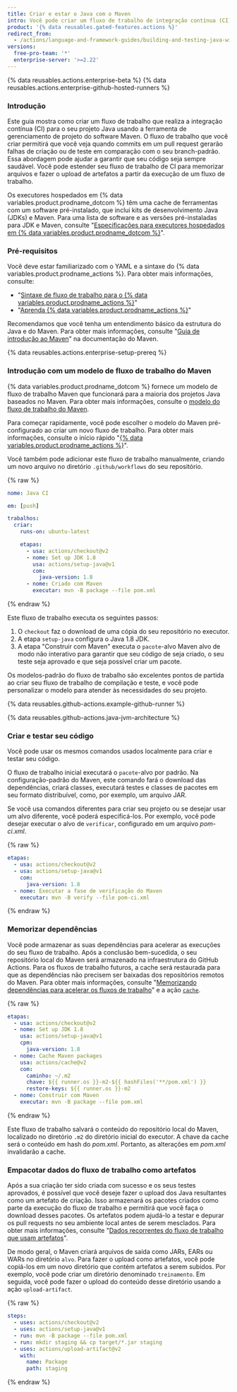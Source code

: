 ```yaml
---
title: Criar e estar o Java com o Maven
intro: Você pode criar um fluxo de trabalho de integração contínua (CI) no GitHub Actions para criar e testar o seu projeto Java com o Maven.
product: '{% data reusables.gated-features.actions %}'
redirect_from:
  - /actions/language-and-framework-guides/building-and-testing-java-with-maven
versions:
  free-pro-team: '*'
  enterprise-server: '>=2.22'
---
```


{% data reusables.actions.enterprise-beta %}
{% data reusables.actions.enterprise-github-hosted-runners %}

### Introdução

Este guia mostra como criar um fluxo de trabalho que realiza a integração contínua (CI) para o seu projeto Java usando a ferramenta de gerenciamento de projeto do software Maven. O fluxo de trabalho que você criar permitirá que você veja quando commits em um pull request gerarão falhas de criação ou de teste em comparação com o seu branch-padrão. Essa abordagem pode ajudar a garantir que seu código seja sempre saudável. Você pode estender seu fluxo de trabalho de CI para memorizar arquivos e fazer o upload de artefatos a partir da execução de um fluxo de trabalho.

Os executores hospedados em {% data variables.product.prodname_dotcom %} têm uma cache de ferramentas com um software pré-instalado, que inclui kits de desenvolvimento Java (JDKs) e Maven. Para uma lista de software e as versões pré-instaladas para JDK e Maven, consulte "[Especificações para executores hospedados em {% data variables.product.prodname_dotcom %}](/actions/reference/specifications-for-github-hosted-runners/#supported-software)".

### Pré-requisitos

Você deve estar familiarizado com o YAML e a sintaxe do {% data variables.product.prodname_actions %}. Para obter mais informações, consulte:
- "[Sintaxe de fluxo de trabalho para o {% data variables.product.prodname_actions %}](/actions/automating-your-workflow-with-github-actions/workflow-syntax-for-github-actions)"
- "[Aprenda {% data variables.product.prodname_actions %}](/actions/learn-github-actions)"

Recomendamos que você tenha um entendimento básico da estrutura do Java e do Maven. Para obter mais informações, consulte "[Guia de introdução ao Maven](http://maven.apache.org/guides/getting-started/index.html)" na documentação do Maven.

{% data reusables.actions.enterprise-setup-prereq %}

### Introdução com um modelo de fluxo de trabalho do Maven

{% data variables.product.prodname_dotcom %} fornece um modelo de fluxo de trabalho Maven que funcionará para a maioria dos projetos Java baseados no Maven. Para obter mais informações, consulte o [modelo do fluxo de trabalho do Maven](https://github.com/actions/starter-workflows/blob/main/ci/maven.yml).

Para começar rapidamente, você pode escolher o modelo do Maven pré-configurado ao criar um novo fluxo de trabalho. Para obter mais informações, consulte o início rápido "[{% data variables.product.prodname_actions %}](/actions/quickstart)".

Você também pode adicionar este fluxo de trabalho manualmente, criando um novo arquivo no diretório `.github/workflows` do seu repositório.

{% raw %}
```yaml
nome: Java CI

em: [push]

trabalhos:
  criar:
    runs-on: ubuntu-latest

    etapas:
      - usa: actions/checkout@v2
      - nome: Set up JDK 1.8
        usa: actions/setup-java@v1
        com:
          java-version: 1.8
      - nome: Criado com Maven
        executar: mvn -B package --file pom.xml
```
{% endraw %}

Este fluxo de trabalho executa os seguintes passos:

1. O `checkout` faz o download de uma cópia do seu repositório no executor.
2. A etapa `setup-java` configura o Java 1.8 JDK.
3. A etapa "Construir com Maven" executa o `pacote`-alvo Maven alvo de modo não interativo para garantir que seu código de seja criado, o seu teste seja aprovado e que seja possível criar um pacote.

Os modelos-padrão do fluxo de trabalho são excelentes pontos de partida ao criar seu fluxo de trabalho de compilação e teste, e você pode personalizar o modelo para atender às necessidades do seu projeto.

{% data reusables.github-actions.example-github-runner %}

{% data reusables.github-actions.java-jvm-architecture %}

### Criar e testar seu código

Você pode usar os mesmos comandos usados localmente para criar e testar seu código.

O fluxo de trabalho inicial executará o `pacote`-alvo por padrão. Na configuração-padrão do Maven, este comando fará o download das dependências, criará classes, executará testes e classes de pacotes em seu formato distribuível, como, por exemplo, um arquivo JAR.

Se você usa comandos diferentes para criar seu projeto ou se desejar usar um alvo diferente, você poderá especificá-los. Por exemplo, você pode desejar executar o alvo de `verificar`, configurado em um arquivo _pom-ci.xml_.

{% raw %}
```yaml
etapas:
  - usa: actions/checkout@v2
  - usa: actions/setup-java@v1
    com:
      java-version: 1.8
  - nome: Executar a fase de verificação do Maven
    executar: mvn -B verify --file pom-ci.xml
```
{% endraw %}

### Memorizar dependências

Você pode armazenar as suas dependências para acelerar as execuções do seu fluxo de trabalho. Após a conclusão bem-sucedida, o seu repositório local do Maven será armazenado na infraestrutura do GitHub Actions. Para os fluxos de trabalho futuros, a cache será restaurada para que as dependências não precisem ser baixadas dos repositórios remotos do Maven. Para obter mais informações, consulte "[Memorizando dependências para acelerar os fluxos de trabalho](/actions/automating-your-workflow-with-github-actions/caching-dependencies-to-speed-up-workflows)" e a ação [`cache`](https://github.com/marketplace/actions/cache).

{% raw %}
```yaml
etapas:
  - usa: actions/checkout@v2
  - nome: Set up JDK 1.8
    usa: actions/setup-java@v1
    cpm:
      java-version: 1.8
  - nome: Cache Maven packages
    usa: actions/cache@v2
    com:
      caminho: ~/.m2
      chave: ${{ runner.os }}-m2-${{ hashFiles('**/pom.xml') }}
      restore-keys: ${{ runner.os }}-m2
  - nome: Construir com Maven
    executar: mvn -B package --file pom.xml
```
{% endraw %}

Este fluxo de trabalho salvará o conteúdo do repositório local do Maven, localizado no diretório `.m2` do diretório inicial do executor. A chave da cache será o conteúdo em hash do _pom.xml_. Portanto, as alterações em _pom.xml_ invalidarão a cache.

### Empacotar dados do fluxo de trabalho como artefatos

Após a sua criação ter sido criada com sucesso e os seus testes aprovados, é possível que você deseje fazer o upload dos Java resultantes como um artefato de criação. Isso armazenará os pacotes criados como parte da execução do fluxo de trabalho e permitirá que você faça o download desses pacotes. Os artefatos podem ajudá-lo a testar e depurar os pull requests no seu ambiente local antes de serem mesclados. Para obter mais informações, consulte "[Dados recorrentes do fluxo de trabalho que usam artefatos](/actions/automating-your-workflow-with-github-actions/persisting-workflow-data-using-artifacts)".

De modo geral, o Maven criará arquivos de saída como JARs, EARs ou WARs no diretório `alvo`. Para fazer o upload como artefatos, você pode copiá-los em um novo diretório que contém artefatos a serem subidos. Por exemplo, você pode criar um diretório denominado `treinamento`. Em seguida, você pode fazer o upload do conteúdo desse diretório usando a ação `upload-artifact`.

{% raw %}
```yaml
steps:
  - uses: actions/checkout@v2
  - uses: actions/setup-java@v1
  - run: mvn -B package --file pom.xml
  - run: mkdir staging && cp target/*.jar staging
  - uses: actions/upload-artifact@v2
    with:
      name: Package
      path: staging
```
{% endraw %}
